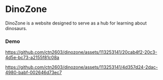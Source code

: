 # DinoZone
DinoZone is a website designed to serve as a hub for learning about dinosaurs.

### Demo


https://github.com/ctn2603/dinozone/assets/113253141/20cab4f2-20c3-4d5e-bc73-a2155f81c08a


https://github.com/ctn2603/dinozone/assets/113253141/4d357d24-2dac-4980-babf-002646d73ec7






